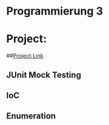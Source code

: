 # Programmierung 3

# Project:
##[Project-Link](https://github.com/Ktechen/prog3_beleg)

## JUnit Mock Testing
## IoC
## Enumeration
